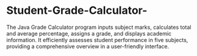 # Student-Grade-Calculator-
The Java Grade Calculator program inputs subject marks, calculates total and average percentage, assigns a grade, and displays academic information. It efficiently assesses student performance in five subjects, providing a comprehensive overview in a user-friendly interface.
